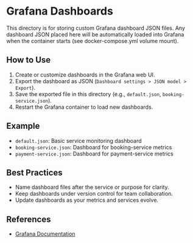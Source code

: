 # Grafana Dashboards

This directory is for storing custom Grafana dashboard JSON files. Any dashboard JSON placed here will be automatically loaded into Grafana when the container starts (see docker-compose.yml volume mount).

## How to Use

1. Create or customize dashboards in the Grafana web UI.
2. Export the dashboard as JSON (`Dashboard settings > JSON model > Export`).
3. Save the exported file in this directory (e.g., `default.json`, `booking-service.json`).
4. Restart the Grafana container to load new dashboards.

## Example

- `default.json`: Basic service monitoring dashboard
- `booking-service.json`: Dashboard for booking-service metrics
- `payment-service.json`: Dashboard for payment-service metrics

## Best Practices

- Name dashboard files after the service or purpose for clarity.
- Keep dashboards under version control for team collaboration.
- Update dashboards as your metrics and services evolve.

## References

- [Grafana Documentation](https://grafana.com/docs/grafana/latest/dashboards/export-import/)
